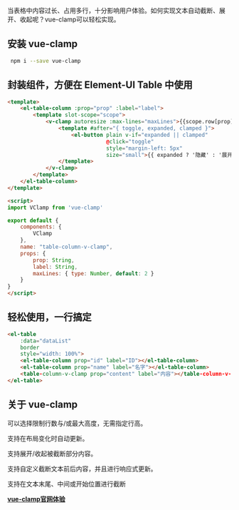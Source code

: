 当表格中内容过长、占用多行，十分影响用户体验。如何实现文本自动截断、展开、收起呢？vue-clamp可以轻松实现。

## 安装 vue-clamp

```bash
 npm i --save vue-clamp
```

## 封装组件，方便在 Element-UI Table 中使用

```html
<template>
    <el-table-column :prop="prop" :label="label">
        <template slot-scope="scope">
            <v-clamp autoresize :max-lines="maxLines">{{scope.row[prop]}}
                <template #after="{ toggle, expanded, clamped }">
                    <el-button plain v-if="expanded || clamped"
                               @click="toggle"
                               style="margin-left: 5px"
                               size="small">{{ expanded ? '隐藏' : '展开' }}</el-button>
                </template>
            </v-clamp>
        </template>
    </el-table-column>
</template>

<script>
import VClamp from 'vue-clamp'

export default {
    components: {
        VClamp
    },
    name: "table-column-v-clamp",
    props: {
        prop: String,
        label: String,
        maxLines: { type: Number, default: 2 }
    }
}
</script>
```

## 轻松使用，一行搞定

```html
<el-table 
    :data="dataList" 
    border 
    style="width: 100%">
    <el-table-column prop="id" label="ID"></el-table-column>
    <el-table-column prop="name" label="名字"></el-table-column>
    <table-column-v-clamp prop="content" label="内容"></table-column-v-clamp>
</el-table>
```

## 关于 vue-clamp

可以选择限制行数与/或最大高度，无需指定行高。

支持在布局变化时自动更新。

支持展开/收起被截断部分内容。

支持自定义截断文本前后内容，并且进行响应式更新。

支持在文本末尾、中间或开始位置进行截断

[**vue-clamp官网体验**](https://vue-clamp.vercel.app/?lang=zh)
